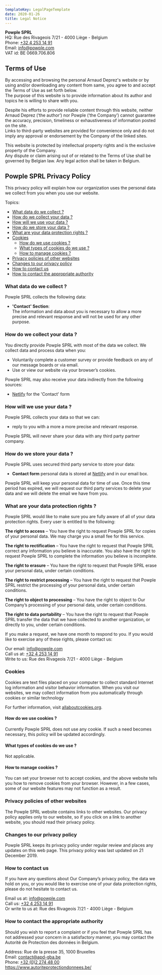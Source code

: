 ```yaml
---
templateKey: LegalPageTemplate
date: 2020-01-26
title: Legal Notice
---
```


**Powple SPRL**  
HQ: Rue des Rivageois 7/21 - 4000 Liège - Belgium  
Phone: [+32 4 253 14 91](tel:+3242531491)  
Email: [info@powple.com](mailto:info@powple.com)  
VAT id: BE 0669.706.806

## Terms of Use

By accessing and browsing the personal Arnaud Deprez's website or by using and/or downloading any content from same, you agree to and accept the Terms of Use as set forth below.  
The purpose of this website is to provide information about its author and topics he is willing to share with you.

Despite his efforts to provide reliable content through this website, neither Arnaud Deprez (‘the author’) nor Powple (‘the Company’) cannot guarantee the accuracy, precision, timeliness or exhaustiveness of information posted on the site.  
Links to third-party websites are provided for convenience only and do not imply any approval or endorsement by the Company of the linked sites.

This website is protected by intellectual property rights and is the exclusive property of the Company.  
Any dispute or claim arising out of or related to the Terms of Use shall be governed by Belgian law. Any legal action shall be taken in Belgium.

## Powple SPRL Privacy Policy

This privacy policy will explain how our organization uses the personal data we collect from you when you use our website.

Topics:

- [What data do we collect ?](#what-data-do-we-collect)
- [How do we collect your data ?](#how-do-we-collect-your-data)
- [How will we use your data ?](#how-will-we-use-your-data)
- [How do we store your data ?](#how-do-we-store-your-data)
- [What are your data protection rights ?](#what-are-your-data-protection-rights)
- [Cookies](#cookies)
  - [How do we use cookies ?](#how-do-we-use-cookies)
  - [What types of cookies do we use ?](#what-types-of-cookies-do-we-use)
  - [How to manage cookies ?](#how-to-manage-cookies)
- [Privacy policies of other websites](#privacy-policies-of-other-websites)
- [Changes to our privacy policy](#changes-to-our-privacy-policy)
- [How to contact us](#how-to-contact-us)
- [How to contact the appropriate authority](#how-to-contact-the-appropriate-authority)

### What data do we collect ?

Powple SPRL collects the following data:

- **'Contact' Section**:  
  The information and data about you is necessary to allow a more precise and relevant response and will not be used for any other purpose.

### How do we collect your data ?

You directly provide Powple SPRL with most of the data we collect. We collect data and process data when you:

- Voluntarily complete a customer survey or provide feedback on any of our message boards or via email.
- Use or view our website via your browser’s cookies.

Powple SPRL may also receive your data indirectly from the following sources:

- [Netlify](https://www.netlify.com/) for the 'Contact' form

### How will we use your data ?

Powple SPRL collects your data so that we can:

- reply to you with a more a more precise and relevant response.

Powple SPRL will never share your data with any third party partner company.

### How do we store your data ?

Powple SPRL uses secured third party service to store your data:

- **Contact form** personal data is stored at [Netlify](https://www.netlify.com/) and in our email box.

Powple SPRL will keep your personal data for time of use. Once this time period has expired, we will request our third party services to delete your data and we will delete the email we have from you.

### What are your data protection rights ?

Powple SPRL would like to make sure you are fully aware of all of your data protection rights. Every user is entitled to the following:

**The right to access** – You have the right to request Powple SPRL for copies of your personal data. We may charge you a small fee for this service.

**The right to rectification** – You have the right to request that Powple SPRL correct any information you believe is inaccurate. You also have the right to request Powple SPRL to complete the information you believe is incomplete.

**The right to erasure** – You have the right to request that Powple SPRL erase your personal data, under certain conditions.

**The right to restrict processing** – You have the right to request that Powple SPRL restrict the processing of your personal data, under certain conditions.

**The right to object to processing** – You have the right to object to Our Company’s processing of your personal data, under certain conditions.

**The right to data portability** – You have the right to request that Powple SPRL transfer the data that we have collected to another organization, or directly to you, under certain conditions.

If you make a request, we have one month to respond to you. If you would like to exercise any of these rights, please contact us:

Our email: [info@powple.com](mailto:info@powple.com)  
Call us at: [+32 4 253 14 91](tel:+3242531491)  
Write to us: Rue des Rivageois 7/21 - 4000 Liège - Belgium

### Cookies

Cookies are text files placed on your computer to collect standard Internet log information and visitor behavior information. When you visit our websites, we may collect information from you automatically through cookies or similar technology

For further information, visit [allaboutcookies.org](https://www.allaboutcookies.org/).

#### How do we use cookies ?

Currently Powple SPRL does not use any cookie. If such a need becomes necessary, this policy will be updated accordingly.

#### What types of cookies do we use ?

Not applicable.

#### How to manage cookies ?

You can set your browser not to accept cookies, and the above website tells you how to remove cookies from your browser. However, in a few cases, some of our website features may not function as a result.

### Privacy policies of other websites

The Powple SPRL website contains links to other websites. Our privacy policy applies only to our website, so if you click on a link to another website, you should read their privacy policy.

### Changes to our privacy policy

Powple SPRL keeps its privacy policy under regular review and places any updates on this web page. This privacy policy was last updated on 21 December 2019.

### How to contact us

If you have any questions about Our Company’s privacy policy, the data we hold on you, or you would like to exercise one of your data protection rights, please do not hesitate to contact us.

Email us at: [info@powple.com](mailto:info@powple.com)  
Call us: [+32 4 253 14 91](tel:+3242531491)  
Or write to us at: Rue des Rivageois 7/21 - 4000 Liège - Belgium

### How to contact the appropriate authority

Should you wish to report a complaint or if you feel that Powple SPRL has not addressed your concern in a satisfactory manner, you may contact the Autorité de Protection des données in Belgium.

Address: Rue de la presse 35, 1000 Bruxelles  
Email: [contact@apd-gba.be](mailto:contact@apd-gba.be)  
Phone: [+32 (0)2 274 48 00](tel:+3222744800)  
https://www.autoriteprotectiondonnees.be/
